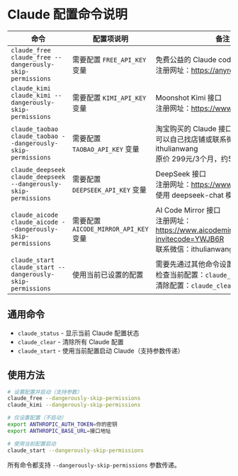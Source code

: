 # Claude 配置命令说明

| 命令 | 配置项说明 | 备注 |
|------|------------|------|
| `claude_free`<br/>`claude_free --dangerously-skip-permissions` | 需要配置 `FREE_API_KEY` 变量 | 免费公益的 Claude code 接口网站<br/>注册网址：https://anyrouter.top |
| `claude_kimi`<br/>`claude_kimi --dangerously-skip-permissions` | 需要配置 `KIMI_API_KEY` 变量 | Moonshot Kimi 接口<br/>注册网址：https://www.moonshot.cn/ |
| `claude_taobao`<br/>`claude_taobao --dangerously-skip-permissions` | 需要配置 `TAOBAO_API_KEY` 变量 | 淘宝购买的 Claude 接口<br/>可以自己找店铺或联系微信：ithulianwang<br/>原价 299元/3个月，约5000次请求 |
| `claude_deepseek`<br/>`claude_deepseek --dangerously-skip-permissions` | 需要配置 `DEEPSEEK_API_KEY` 变量 | DeepSeek 接口<br/>注册网址：https://www.deepseek.com/<br/>使用 deepseek-chat 模型 |
| `claude_aicode`<br/>`claude_aicode --dangerously-skip-permissions` | 需要配置 `AICODE_MIRROR_API_KEY` 变量 | AI Code Mirror 接口<br/>注册网址：https://www.aicodemirror.com/register?invitecode=YWJB6R<br/>联系微信：ithulianwang 有优惠 |
| `claude_start`<br/>`claude_start --dangerously-skip-permissions` | 使用当前已设置的配置 | 需要先通过其他命令设置配置<br/>检查当前配置：`claude_status`<br/>清除配置：`claude_clear` |

## 通用命令
- `claude_status` - 显示当前 Claude 配置状态
- `claude_clear` - 清除所有 Claude 配置
- `claude_start` - 使用当前配置启动 Claude（支持参数传递）

## 使用方法
```bash
# 设置配置并启动（支持参数）
claude_free --dangerously-skip-permissions
claude_kimi --dangerously-skip-permissions

# 仅设置配置（不启动）
export ANTHROPIC_AUTH_TOKEN=你的密钥
export ANTHROPIC_BASE_URL=接口地址

# 使用当前配置启动
claude_start --dangerously-skip-permissions
```

所有命令都支持 `--dangerously-skip-permissions` 参数传递。